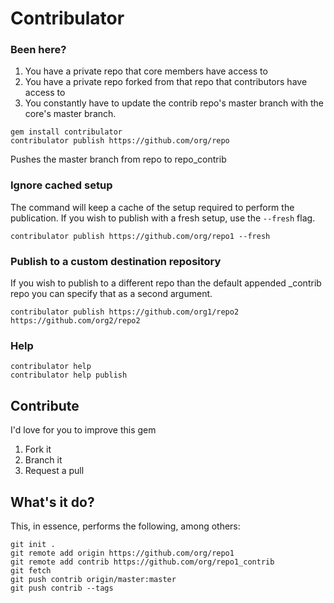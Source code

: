 # Contribulator

### Been here?

1. You have a private repo that core members have access to
1. You have a private repo forked from that repo that contributors have access to
1. You constantly have to update the contrib repo's master branch with the core's master branch.

```
gem install contribulator
contribulator publish https://github.com/org/repo
```

Pushes the master branch from repo to repo_contrib

### Ignore cached setup

The command will keep a cache of the setup required to perform the publication.  If you wish to publish with a fresh setup, use the `--fresh` flag.

```
contribulator publish https://github.com/org/repo1 --fresh
```

### Publish to a custom destination repository

If you wish to publish to a different repo than the default appended _contrib repo you can specify that as a second argument.

```
contribulator publish https://github.com/org1/repo2 https://github.com/org2/repo2
```

### Help

```
contribulator help
contribulator help publish
```

## Contribute

I'd love for you to improve this gem

1. Fork it
1. Branch it
1. Request a pull

## What's it do?

This, in essence, performs the following, among others:

```
git init .
git remote add origin https://github.com/org/repo1
git remote add contrib https://github.com/org/repo1_contrib
git fetch
git push contrib origin/master:master
git push contrib --tags
```